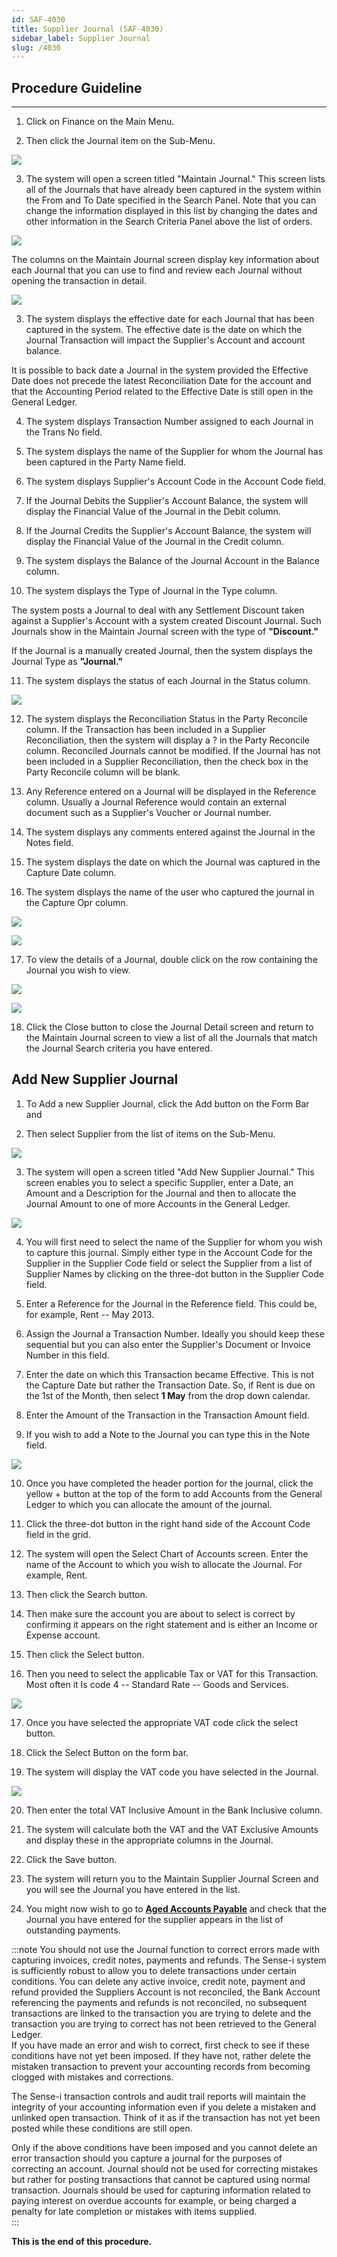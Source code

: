 ```yaml
---
id: SAF-4030
title: Supplier Journal (SAF-4030)
sidebar_label: Supplier Journal
slug: /4030
---
```


## Procedure Guideline
___ 

1.  Click on Finance on the Main Menu.  

2.  Then click the Journal item on the
    Sub-Menu.  
	
![](../static/img/docs/SAF-4030/image1.jpg)  

3.  The system will open a screen titled "Maintain Journal." This screen
    lists all of the Journals that have already been captured in the
    system within the From and To Date specified in the Search Panel.
    Note that you can change the information displayed in this list by
    changing the dates and other information in the Search Criteria
    Panel above the list of orders.

![](../static/img/docs/SAF-4030/image3.jpg)  

The columns on the Maintain Journal screen display key information
about each Journal that you can use to find and review each Journal
without opening the transaction in detail.  

![](../static/img/docs/SAF-4030/image004.jpg)  

3.  The system displays the effective date for each Journal that has
    been captured in the system. The effective date is the date on which
    the Journal Transaction will impact the Supplier's Account and
    account balance.  

It is possible to back date a Journal in the system provided the
Effective Date does not precede the latest Reconciliation Date for the
account and that the Accounting Period related to the Effective Date
is still open in the General Ledger.  

4.  The system displays Transaction Number assigned to each Journal in
    the Trans No field.  

5.  The system displays the name of the Supplier for whom the Journal
    has been captured in the Party Name field.  

6.  The system displays Supplier's Account Code in the Account Code
    field.  

7.  If the Journal Debits the Supplier's Account Balance, the system
    will display the Financial Value of the Journal in the Debit column.  

8.  If the Journal Credits the Supplier's Account Balance, the system
    will display the Financial Value of the Journal in the Credit
    column.  

9.  The system displays the Balance of the Journal Account in the
    Balance column.  

10. The system displays the Type of Journal in the Type column.

The system posts a Journal to deal with any Settlement Discount taken
against a Supplier's Account with a system created Discount Journal.
Such Journals show in the Maintain Journal screen with the type of
**"Discount."**  

If the Journal is a manually created Journal, then the system displays
the Journal Type as **"Journal."**  

11. The system displays the status of each Journal in the Status column.

![](../static/img/docs/SAF-4030/image006.jpg)  

12. The system displays the Reconciliation Status in the Party Reconcile
    column. If the Transaction has been included in a Supplier
    Reconciliation, then the system will display a ? in the Party
    Reconcile column. Reconciled Journals cannot be modified. If the
    Journal has not been included in a Supplier Reconciliation, then the
    check box in the Party Reconcile column will be blank.  

13. Any Reference entered on a Journal will be displayed in the
    Reference column. Usually a Journal Reference would contain an
    external document such as a Supplier's Voucher or Journal number.  

14. The system displays any comments entered against the Journal in the
    Notes field.  

15. The system displays the date on which the Journal was captured in
    the Capture Date column.  

16. The system displays the name of the user who captured the journal in
    the Capture Opr column.  

![](../static/img/docs/SAF-4030/image008.jpg)  

![](../static/img/docs/SAF-4030/image010.jpg)  

17. To view the details of a Journal, double click on the row containing
    the Journal you wish to view.

![](../static/img/docs/SAF-4030/image003.jpg)  

![](../static/img/docs/SAF-4030/image017.jpg)  

18. Click the Close button to close the Journal Detail screen and return
    to the Maintain Journal screen to view a list of all the Journals
    that match the Journal Search criteria you have entered.  

## Add New Supplier Journal  

1.  To Add a new Supplier Journal, click the Add button on the Form Bar
    and

1.  Then select Supplier from the list of items on the Sub-Menu.  
	
![](../static/img/docs/SAF-4030/image4.jpg)  	

3.  The system will open a screen titled "Add New Supplier Journal."
    This screen enables you to select a specific Supplier, enter a Date,
    an Amount and a Description for the Journal and then to allocate the
	Journal Amount to one of more Accounts in the General Ledger.

![](../static/img/docs/SAF-4030/image6.jpg)  

4.  You will first need to select the name of the Supplier for whom you
    wish to capture this journal. Simply either type in the Account Code
    for the Supplier in the Supplier Code field or select the Supplier
    from a list of Supplier Names by clicking on the three-dot button in
    the Supplier Code field.  

1.  Enter a Reference for the Journal in the Reference field. This could
    be, for example, Rent -- May 2013.  

1.  Assign the Journal a Transaction Number. Ideally you should keep
    these sequential but you can also enter the Supplier's Document or
    Invoice Number in this field.  

1. Enter the date on which this Transaction became Effective. This is
    not the Capture Date but rather the Transaction Date. 
	So, if Rent is due on the 1st of the Month, then select **1 May** 
	from the drop down calendar.  

1. Enter the Amount of the Transaction in the Transaction Amount field.  

1. If you wish to add a Note to the Journal you can type this in the
    Note field.  

![](../static/img/docs/SAF-4030/image8.jpg)  

10. Once you have completed the header portion for the journal, click
    the yellow + button at the top of the form to add Accounts from the
    General Ledger to which you can allocate the amount of the journal.  

1. Click the three-dot button in the right hand side of the Account
    Code field in the grid.  

1. The system will open the Select Chart of Accounts screen. Enter the
    name of the Account to which you wish to allocate the Journal. For
    example, Rent.  

1. Then click the Search button.  

1. Then make sure the account you are about to select is correct by
    confirming it appears on the right statement and is either an Income
    or Expense account.  

1. Then click the Select button.  

1. Then you need to select the applicable Tax or VAT for this
    Transaction. Most often it Is code 4 -- Standard Rate -- Goods and
    Services.  
	
![](../static/img/docs/SAF-4030/image10.jpg)  	

17. Once you have selected the appropriate VAT code click the select
    button.  

1. Click the Select Button on the form bar.  

1. The system will display the VAT code you have selected in the
    Journal.  

![](../static/img/docs/SAF-4030/image12.jpg)  

20. Then enter the total VAT Inclusive Amount in the Bank Inclusive
    column.  

1. The system will calculate both the VAT and the VAT Exclusive Amounts
    and display these in the appropriate columns in the Journal.  

1. Click the Save button.  

1. The system will return you to the Maintain Supplier Journal Screen
    and you will see the Journal you have entered in the list.  

1. You might now wish to go to **[Aged Accounts Payable](4053)** and check
    that the Journal you have entered for the supplier appears in the
    list of outstanding payments.  

:::note
You should not use the Journal function to correct errors made with
capturing invoices, credit notes, payments and refunds. The Sense-i
system is sufficiently robust to allow you to delete transactions
under certain conditions. You can delete any active invoice, credit
note, payment and refund provided the Suppliers Account is not
reconciled, the Bank Account referencing the payments and refunds is
not reconciled, no subsequent transactions are linked to the
transaction you are trying to delete and the transaction you are
trying to correct has not been retrieved to the General Ledger.  
If you
have made an error and wish to correct, first check to see if these
conditions have not yet been imposed. If they have not, rather delete
the mistaken transaction to prevent your accounting records from
becoming clogged with mistakes and corrections.  

The Sense-i transaction
controls and audit trail reports will maintain the integrity of your
accounting information even if you delete a mistaken and unlinked open
transaction. Think of it as if the transaction has not yet been posted
while these conditions are still open.  

Only if the above conditions have been imposed and you cannot delete
an error transaction should you capture a journal for the purposes of
correcting an account. Journal should not be used for correcting
mistakes but rather for posting transactions that cannot be captured
using normal transaction. Journals should be used for capturing
information related to paying interest on overdue accounts for
example, or being charged a penalty for late completion or mistakes
with items supplied.  
:::  

**This is the end of this procedure.**
